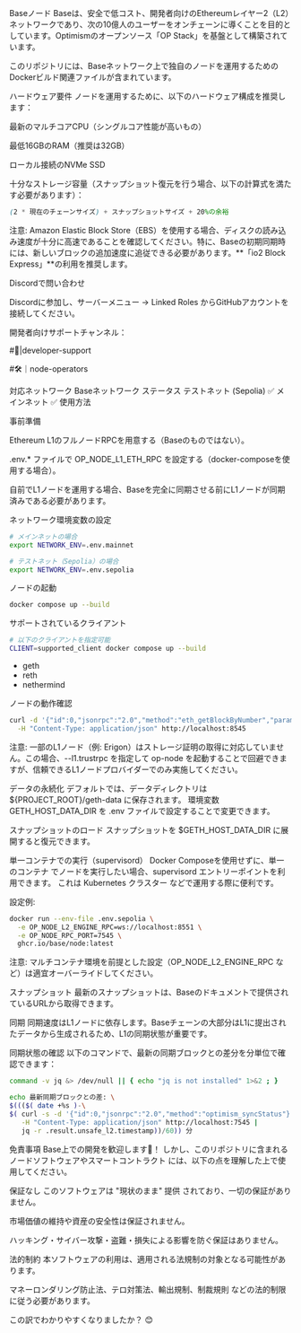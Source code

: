 Baseノード
Baseは、安全で低コスト、開発者向けのEthereumレイヤー2（L2）ネットワークであり、次の10億人のユーザーをオンチェーンに導くことを目的としています。Optimismのオープンソース「OP Stack」を基盤として構築されています。

このリポジトリには、Baseネットワーク上で独自のノードを運用するためのDockerビルド関連ファイルが含まれています。


ハードウェア要件
ノードを運用するために、以下のハードウェア構成を推奨します：

最新のマルチコアCPU（シングルコア性能が高いもの）

最低16GBのRAM（推奨は32GB）

ローカル接続のNVMe SSD

十分なストレージ容量（スナップショット復元を行う場合、以下の計算式を満たす必要があります）：

```scss
(2 * 現在のチェーンサイズ) + スナップショットサイズ + 20%の余裕
```

注意: Amazon Elastic Block Store（EBS）を使用する場合、ディスクの読み込み速度が十分に高速であることを確認してください。特に、Baseの初期同期時には、新しいブロックの追加速度に追従できる必要があります。**「io2 Block Express」**の利用を推奨します。


Discordで問い合わせ

Discordに参加し、サーバーメニュー → Linked Roles からGitHubアカウントを接続してください。

開発者向けサポートチャンネル：

#🛟|developer-support

#🛠｜node-operators

対応ネットワーク
Baseネットワーク	ステータス
テストネット (Sepolia)	✅
メインネット	✅
使用方法

事前準備

Ethereum L1のフルノードRPCを用意する（Baseのものではない）。

.env.* ファイルで OP_NODE_L1_ETH_RPC を設定する（docker-composeを使用する場合）。

自前でL1ノードを運用する場合、Baseを完全に同期させる前にL1ノードが同期済みである必要があります。

ネットワーク環境変数の設定

```sh
# メインネットの場合
export NETWORK_ENV=.env.mainnet

# テストネット（Sepolia）の場合
export NETWORK_ENV=.env.sepolia
```
ノードの起動

```sh
docker compose up --build
```

サポートされているクライアント

```sh
# 以下のクライアントを指定可能
CLIENT=supported_client docker compose up --build
```

- geth
- reth
- nethermind

ノードの動作確認

```sh
curl -d '{"id":0,"jsonrpc":"2.0","method":"eth_getBlockByNumber","params":["latest",false]}' \
  -H "Content-Type: application/json" http://localhost:8545
```

注意: 一部のL1ノード（例: Erigon）はストレージ証明の取得に対応していません。この場合、--l1.trustrpc を指定して op-node を起動することで回避できますが、信頼できるL1ノードプロバイダーでのみ実施してください。

データの永続化
デフォルトでは、データディレクトリは ${PROJECT_ROOT}/geth-data に保存されます。
環境変数 GETH_HOST_DATA_DIR を .env ファイルで設定することで変更できます。

スナップショットのロード
スナップショットを $GETH_HOST_DATA_DIR に展開すると復元できます。

単一コンテナでの実行（supervisord）
Docker Composeを使用せずに、単一のコンテナ でノードを実行したい場合、supervisord エントリーポイントを利用できます。
これは Kubernetes クラスター などで運用する際に便利です。

設定例:

```sh
docker run --env-file .env.sepolia \
  -e OP_NODE_L2_ENGINE_RPC=ws://localhost:8551 \
  -e OP_NODE_RPC_PORT=7545 \
  ghcr.io/base/node:latest
```

注意: マルチコンテナ環境を前提とした設定（OP_NODE_L2_ENGINE_RPC など）は適宜オーバーライドしてください。

スナップショット
最新のスナップショットは、Baseのドキュメントで提供されているURLから取得できます。

同期
同期速度はL1ノードに依存します。Baseチェーンの大部分はL1に提出されたデータから生成されるため、L1の同期状態が重要です。

同期状態の確認
以下のコマンドで、最新の同期ブロックとの差分を分単位で確認できます：

```sh
command -v jq &> /dev/null || { echo "jq is not installed" 1>&2 ; }
```

```sh
echo 最新同期ブロックとの差: \
$((($( date +%s )-\
$( curl -s -d '{"id":0,"jsonrpc":"2.0","method":"optimism_syncStatus"}' \
   -H "Content-Type: application/json" http://localhost:7545 |
   jq -r .result.unsafe_l2.timestamp))/60)) 分
```
 
免責事項
Base上での開発を歓迎します🔵！
しかし、このリポジトリに含まれる ノードソフトウェアやスマートコントラクト には、以下の点を理解した上で使用してください。

保証なし
このソフトウェアは "現状のまま" 提供 されており、一切の保証がありません。

市場価値の維持や資産の安全性は保証されません。

ハッキング・サイバー攻撃・盗難・損失による影響を防ぐ保証はありません。

法的制約
本ソフトウェアの利用は、適用される法規制の対象となる可能性があります。

マネーロンダリング防止法、テロ対策法、輸出規制、制裁規則 などの法的制限に従う必要があります。

この訳でわかりやすくなりましたか？ 😊
